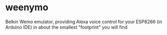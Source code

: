 # weenymo
Belkin Wemo emulator, providing Alexa voice control for your ESP8266 (in Arduino IDE) in about the smallest "footprint" you will find
